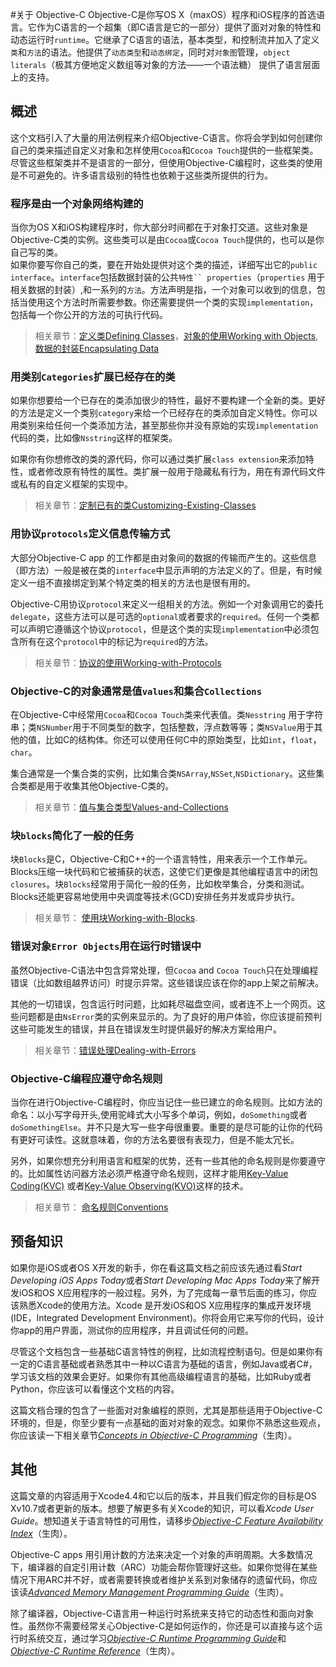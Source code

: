 #关于 Objective-C
Objective-C是你写OS X（maxOS）程序和iOS程序的首选语言。它作为C语言的一个超集（即C语言是它的一部分）提供了面对对象的特性和动态运行时`runtime`。它继承了C语言的语法，基本类型，和控制流并加入了定义`类`和`方法`的语法。他提供了`动态类型`和`动态绑定`，同时对`对象图`管理，`object literals`（极其方便地定义数组等对象的方法——一个语法糖） 提供了语言层面上的支持。  

## 概述
这个文档引入了大量的用法例程来介绍Objective-C语言。你将会学到如何创建你自己的类来描述自定义对象和怎样使用`Cocoa`和`Cocoa Touch`提供的一些框架类。尽管这些框架类并不是语言的一部分，但使用Objective-C编程时，这些类的使用是不可避免的。许多语言级别的特性也依赖于这些类所提供的行为。  

### 程序是由一个对象网络构建的
当你为OS X和iOS构建程序时，你大部分时间都在于对象打交道。这些对象是Objective-C类的实例。这些类可以是由`Cocoa`或`Cocoa Touch`提供的，也可以是你自己写的类。  
如果你要写你自己的类，要在开始处提供对这个类的描述，详细写出它的`public interface`。`interface`包括数据封装的公共`特性`` properties`（`properties` 用于相关数据的封装）,和一系列的`方法`。方法声明是指，一个对象可以收到的信息，包括当使用这个方法时所需要参数。你还需要提供一个类的实现`implementation`，包括每一个你公开的方法的可执行代码。

> 相关章节：[定义类Defining Classes](https://github.com/Yaoyaoi/Programming-with-Objective-C-in-Chinese/blob/dev/2.定义类Defining-Classes.md)，[对象的使用Working with Objects](https://github.com/Yaoyaoi/Programming-with-Objective-C-in-Chinese/blob/dev/3.对象的使用Working-with-Objects.md), [数据的封装Encapsulating Data](https://github.com/Yaoyaoi/Programming-with-Objective-C-in-Chinese/blob/dev/4.数据的封装Encapsulating-Data.md) 

### 用类别`Categories`扩展已经存在的类

如果你想要给一个已存在的类添加很少的特性，最好不要构建一个全新的类。更好的方法是定义一个类别`category`来给一个已经存在的类添加自定义特性。你可以用类别来给任何一个类添加方法，甚至那些你并没有原始的实现`implementation`代码的类，比如像`Nsstring`这样的框架类。

如果你有你想修改的类的源代码，你可以通过类扩展`class extension`来添加特性，或者修改原有特性的属性。类扩展一般用于隐藏私有行为，用在有源代码文件或私有的自定义框架的实现中。  

> 相关章节：[定制已有的类Customizing-Existing-Classes]()
  
### 用协议`protocols`定义信息传输方式  
大部分Objective-C app 的工作都是由对象间的数据的传输而产生的。这些信息（即方法）一般是被在类的`interface`中显示声明的方法定义的了。但是，有时候定义一组不直接绑定到某个特定类的相关的方法也是很有用的。  

Objective-C用协议`protocol`来定义一组相关的方法。例如一个对象调用它的委托`delegate`，这些方法可以是可选的`optional`或者要求的`required`。任何一个类都可以声明它遵循这个协议`protocol`，但是这个类的实现`implementation`中必须包含所有在这个`protocol`中的标记为`required`的方法。  

> 相关章节：[协议的使用Working-with-Protocols](https://github.com/Yaoyaoi/Programming-with-Objective-C-in-Chinese/blob/dev/6.协议的使用Working-with-Protocols.md)
  
### Objective-C的对象通常是值`values`和集合`Collections`
  
在Objective-C中经常用`Cocoa`和`Cocoa Touch`类来代表值。类`Nesstring`
用于字符串；类`NSNumber`用于不同类型的数字，包括整数，浮点数等等；类`NSValue`用于其他的值，比如C的结构体。你还可以使用任何C中的原始类型，比如`int`，`float`，`char`。  

集合通常是一个集合类的实例，比如集合类`NSArray`,`NSSet`,`NSDictionary`。这些集合类都是用于收集其他Objective-C类的。
  
> 相关章节：[值与集合类型Values-and-Collections](https://github.com/Yaoyaoi/Programming-with-Objective-C-in-Chinese/blob/dev/7.值与集合类型Values-and-Collections.md)
  
### 块`blocks`简化了一般的任务  

块`Blocks`是C，Objective-C和C++的一个语言特性，用来表示一个工作单元。Blocks压缩一块代码和它被捕获的状态，这使它们更像是其他编程语言中的闭包`closures`。块`Blocks`经常用于简化一般的任务，比如枚举集合，分类和测试。Blocks还能更容易地使用中央调度等技术(GCD)安排任务并发或异步执行。  

> 相关章节：
[使用块Working-with-Blocks](https://github.com/Yaoyaoi/Programming-with-Objective-C-in-Chinese/blob/dev/8.使用块Working-with-Blocks.md).

   
### 错误对象`Error Objects`用在运行时错误中
  
虽然Objective-C语法中包含异常处理，但`Cocoa` and `Cocoa Touch`只在处理编程错误（比如数组越界访问）时提示异常。这些错误应该在你的app上架之前解决。  
  
其他的一切错误，包含运行时问题，比如耗尽磁盘空间，或者连不上一个网页。这些问题都是由`NsError`类的实例来显示的。为了良好的用户体验，你应该提前预判这些可能发生的错误，并且在错误发生时提供最好的解决方案给用户。  
  
> 相关章节：[错误处理Dealing-with-Errors](https://github.com/Yaoyaoi/Programming-with-Objective-C-in-Chinese/blob/dev/9.错误处理Dealing-with-Errors.md)
  
### Objective-C编程应遵守命名规则
  
当你在进行Objective-C编程时，你应当记住一些已建立的命名规则。比如方法的命名：以小写字母开头,使用驼峰式大小写多个单词，例如，`doSomething`或者`doSomethingElse`。并不只是大写一些字母很重要。重要的是尽可能的让你的代码有更好可读性。这就意味着，你的方法名要很有表现力，但是不能太冗长。  

另外，如果你想充分利用语言和框架的优势，还有一些其他的命名规则是你要遵守的。比如属性访问器方法必须严格遵守命名规则，这样才能用[Key-Value Coding(KVC)]() 或者[Key-Value Observing(KVO)]()这样的技术。
  
> 相关章节： [命名规则Conventions](https://github.com/Yaoyaoi/Programming-with-Objective-C-in-Chinese/blob/dev/10.命名规则Conventions.md)  

## 预备知识
  
如果你是iOS或者OS X开发的新手，你在看这篇文档之前应该先通过看*Start Developing iOS Apps Today*或者*Start Developing Mac Apps Today*来了解开发iOS和OS X应用程序的一般过程。另外，为了完成每一章节后面的练习，你应该熟悉Xcode的使用方法。Xcode 是开发iOS和OS X应用程序的集成开发环境(IDE，Integrated Development Environment)。你将会用它来写你的代码，设计你app的用户界面，测试你的应用程序，并且调试任何的问题。  
  
尽管这个文档包含一些基础C语言特性的例程，比如流程控制语句。但是如果你有一定的C语言基础或者熟悉其中一种以C语言为基础的语言，例如Java或者C#，学习该文档的效果会更好。如果你有其他高级编程语言的基础，比如Ruby或者Python，你应该可以看懂这个文档的内容。
  
这篇文档合理的包含了一些面对对象编程的原则，尤其是那些适用于Objective-C环境的，但是，你至少要有一点基础的面对对象的观念。如果你不熟悉这些观点，你应该读一下相关章节[*Concepts in Objective-C Programming*](https://developer.apple.com/library/content/documentation/General/Conceptual/CocoaEncyclopedia/Introduction/Introduction.html#//apple_ref/doc/uid/TP40010810)（生肉）。
  
## 其他
  
这篇文章的内容适用于Xcode4.4和它以后的版本，并且我们假定你的目标是OS Xv10.7或者更新的版本。想要了解更多有关Xcode的知识，可以看*Xcode User Guide*。想知道关于语言特性的可用性，请移步[*Objective-C Feature Availability Index*](https://developer.apple.com/library/content/releasenotes/ObjectiveC/ObjCAvailabilityIndex/index.html#//apple_ref/doc/uid/TP40012243)（生肉）。 
  
Objective-C apps 用引用计数的方法来决定一个对象的声明周期。大多数情况下，编译器的自定引用计数（ARC）功能会帮你管理好这些。如果你觉得在某些情况下用ARC并不好，或者需要转换或者维护关系到对象储存的遗留代码，你应该读[*Advanced Memory Management Programming Guide*](https://developer.apple.com/library/content/documentation/Cocoa/Conceptual/MemoryMgmt/Articles/MemoryMgmt.html#//apple_ref/doc/uid/10000011i)（生肉）。  
  
除了编译器，Objective-C语言用一种运行时系统来支持它的动态性和面向对象性。虽然你不需要经常关心Objective-C是如何运作的，你还是可以直接与这个运行时系统交互，通过学习[*Objective-C Runtime Programming Guide*](https://developer.apple.com/library/content/documentation/Cocoa/Conceptual/ObjCRuntimeGuide/Introduction/Introduction.html#//apple_ref/doc/uid/TP40008048)和[*Objective-C Runtime Reference*](https://developer.apple.com/reference/objectivec/1657527-objective_c_runtime)（生肉）。
